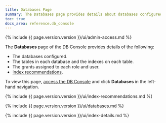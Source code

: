 ```yaml
---
title: Databases Page
summary: The Databases page provides details about databases configured, the tables in each database, and the grants assigned to each user.
toc: true
docs_area: reference.db_console
---
```


{% include {{ page.version.version }}/ui/admin-access.md %}

The **Databases** page of the DB Console provides details of the following:

- The databases configured.
- The tables in each database and the indexes on each table.
- The grants assigned to each role and user.
- [Index recommendations](#index-recommendations).

To view this page, [access the DB Console](ui-overview.html#db-console-access) and click **Databases** in the left-hand navigation.

{% include {{ page.version.version }}/ui/index-recommendations.md %}

{% include {{ page.version.version }}/ui/databases.md %}

{% include {{ page.version.version }}/ui/index-details.md %}

